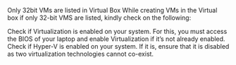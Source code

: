 Only 32bit VMs are listed in Virtual Box
While creating VMs in the Virtual box if only 32-bit VMS are listed, kindly check on the following:

Check if Virtualization is enabled on your system. For this, you must access the BIOS of your laptop and enable Virtualization if it’s not already enabled.
Check if Hyper-V is enabled on your system. If it is, ensure that it is disabled as two virtualization technologies cannot co-exist.
